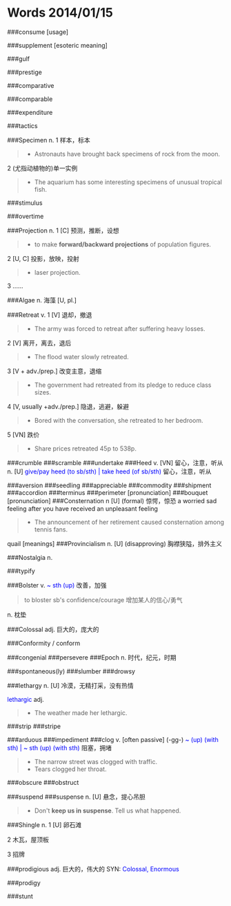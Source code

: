 # Words 2014/01/15

###consume [usage]

###supplement [esoteric meaning]

###gulf

###prestige

###comparative

###comparable

###expenditure

###tactics

###Specimen
n. 1 样本，标本
> * Astronauts have brought back specimens of rock from the moon.

2 (尤指动植物的)单一实例
> * The aquarium has some interesting specimens of unusual tropical fish.

###stimulus

###overtime

###Projection
n. 1 [C] 预测，推断，设想
> * to make **forward/backward projections** of population figures.

2 [U, C] 投影，放映，投射
> * laser projection.

3 ......

###Algae
n. 海藻 [U, pl.]

###Retreat
v. 1 [V] 退却，撤退
> * The army was forced to retreat after suffering heavy losses.

2 [V] 离开，离去，退后
> * The flood water slowly retreated.

3 [V + adv./prep.] 改变主意，退缩
> * The government had retreated from its pledge to reduce class sizes.

4 [V, usually +adv./prep.] 隐退，逃避，躲避
> * Bored with the conversation, she retreated to her bedroom.

5 [VN] 跌价
> * Share prices retreated 45p to 538p. 

###crumble
###scramble
###undertake
###Heed 
v. [VN] 留心，注意，听从
n. [U] <span style="color:blue">give/pay heed (to sb/sth) | take heed (of sb/sth) </span>
留心，注意，听从

###aversion
###seedling
###appreciable
###commodity
###shipment
###accordion
###terminus
###perimeter [pronunciation]
###bouquet [pronunciation]
###Consternation
n [U]  (formal) 惊愕，惊恐 a worried sad feeling after you have received an unpleasant feeling
> * The announcement of her retirement caused consternation among tennis fans.

quail [meanings]
###Provincialism
n. [U]  (disapproving)
胸襟狭隘，排外主义

###Nostalgia
n. 

###typify

###Bolster
v. <span style="color:blue">~ sth (up)</span> 改善，加强
> to bloster sb's confidence/courage 增加某人的信心/勇气

n. 枕垫

###Colossal
adj. 巨大的，庞大的

###Conformity / conform


###congenial
###persevere
###Epoch
n. 时代，纪元，时期

###spontaneous(ly)
###slumber
###drowsy

###lethargy
n. [U] 冷漠，无精打采，没有热情 

<span style="color:blue">lethargic</span> adj. 
> * The weather made her lethargic.

###strip
###stripe

###arduous
###impediment
###clog
v. [often passive]  (-gg-) <span style="color:blue">~ (up) (with sth) | ~ sth (up) (with sth)</span>
阻塞，拥堵
> * The narrow street was clogged with traffic.
> * Tears clogged her throat.

###obscure
###obstruct

###suspend
###suspense
n. [U] 悬念，提心吊胆
> * Don't **keep us in suspense**. Tell us what happened.

###Shingle
n. 1 [U] 卵石滩

2 木瓦，屋顶板

3 招牌

###prodigious
adj. 巨大的，伟大的 SYN: <span style="color:blue">Colossal, Enormous</span>

###prodigy

###stunt
